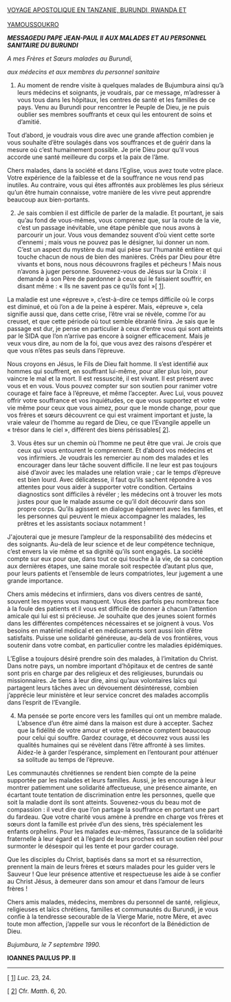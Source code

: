 [VOYAGE APOSTOLIQUE EN TANZANIE, BURUNDI, RWANDA ET\
\
YAMOUSSOUKRO](http://w2.vatican.va/content/john-paul-ii/it/travels/1990/travels/documents/trav_est-africa.html)

***MESSAGE******DU PAPE JEAN-PAUL II*** ***AUX MALADES ET AU PERSONNEL SANITAIRE DU BURUNDI***

*A mes Frères et Sœurs malades au Burundi,*

*aux médecins et aux membres du personnel sanitaire*

1. Au moment de rendre visite à quelques malades de Bujumbura ainsi qu’à leurs médecins et soignants, je voudrais, par ce message, m’adresser à vous tous dans les hôpitaux, les centres de santé et les familles de ce pays. Venu au Burundi pour rencontrer le Peuple de Dieu, je ne puis oublier ses membres souffrants et ceux qui les entourent de soins et d’amitié.

Tout d’abord, je voudrais vous dire avec une grande affection combien je vous souhaite d’être soulagés dans vos souffrances et de guérir dans la mesure où c’est humainement possible. Je prie Dieu pour qu’il vous accorde une santé meilleure du corps et la paix de l’âme.

Chers malades, dans la société et dans l’Eglise, vous avez toute votre place. Votre expérience de la faiblesse et de la souffrance ne vous rend pas inutiles. Au contraire, vous qui êtes affrontés aux problèmes les plus sérieux qu’un être humain connaisse, votre manière de les vivre peut apprendre beaucoup aux bien-portants.

2. Je sais combien il est difficile de parler de la maladie. Et pourtant, je sais qu’au fond de vous-mêmes, vous comprenez que, sur la route de la vie, c’est un passage inévitable, une étape pénible que nous avons à parcourir un jour. Vous vous demandez souvent d’où vient cette sorte d’ennemi ; mais vous ne pouvez pas le désigner, lui donner un nom. C’est un aspect du mystère du mal qui pèse sur l’humanité entière et qui touche chacun de nous de bien des manières. Créés par Dieu pour être vivants et bons, nous nous découvrons fragiles et pécheurs ! Mais nous n’avons à juger personne. Souvenez-vous de Jésus sur la Croix : il demande à son Père de pardonner à ceux qui le faisaient souffrir, en disant même : « Ils ne savent pas ce qu’ils font »[ [1](https://nfs.catholica.va/shares/export/mastersite_discof_new/Master_site/holy_father/john_paul_ii/speeches/1990/september/documents/hf_jp-ii_spe_19900907_ammalati-burundi_fr.html#_ftn1 "")].

La maladie est une «épreuve », c’est-à-dire ce temps difficile où le corps est diminué, et où l’on a de la peine à espérer. Mais, «épreuve », cela signifie aussi que, dans cette crise, l’être vrai se révèle, comme l’or au creuset, et que cette période où tout semble ébranlé finira. Je sais que le passage est dur, je pense en particulier à ceux d’entre vous qui sont atteints par le SIDA que l’on n’arrive pas encore à soigner efficacement. Mais je veux vous dire, au nom de la foi, que vous avez des raisons d’espérer et que vous n’êtes pas seuls dans l’épreuve.

Nous croyons en Jésus, le Fils de Dieu fait homme. Il s’est identifié aux hommes qui souffrent, en souffrant lui-même, pour aller plus loin, pour vaincre le mal et la mort. Il est ressuscité, il est vivant. Il est présent avec vous et en vous. Vous pouvez compter sur son soutien pour ranimer votre courage et faire face à l’épreuve, et même l’accepter. Avec Lui, vous pouvez offrir votre souffrance et vos inquiétudes, ce que vous supportez et votre vie même pour ceux que vous aimez, pour que le monde change, pour que vos frères et sœurs découvrent ce qui est vraiment important et juste, la vraie valeur de l’homme au regard de Dieu, ce que l’Evangile appelle un « trésor dans le ciel », différent des biens périssables[ [2](https://nfs.catholica.va/shares/export/mastersite_discof_new/Master_site/holy_father/john_paul_ii/speeches/1990/september/documents/hf_jp-ii_spe_19900907_ammalati-burundi_fr.html#_ftn2 "")].

3. Vous êtes sur un chemin où l’homme ne peut être que vrai. Je crois que ceux qui vous entourent le comprennent. Et d’abord vos médecins et vos infirmiers. Je voudrais les remercier au nom des malades et les encourager dans leur tâche souvent difficile. Il ne leur est pas toujours aisé d’avoir avec les malades une relation vraie ; car le temps d’épreuve est bien lourd. Avec délicatesse, il faut qu’ils sachent répondre à vos attentes pour vous aider à supporter votre condition. Certains diagnostics sont difficiles à révéler ; les médecins ont à trouver les mots justes pour que le malade assume ce qu’il doit découvrir dans son propre corps. Qu’ils agissent en dialogue également avec les familles, et les personnes qui peuvent le mieux accompagner les malades, les prêtres et les assistants sociaux notamment !

J'ajouterai que je mesure l’ampleur de la responsabilité des médecins et des soignants. Au-delà de leur science et de leur compétence technique, c’est envers la vie même et sa dignité qu’ils sont engagés. La société compte sur eux pour que, dans tout ce qui touche à la vie, de sa conception aux dernières étapes, une saine morale soit respectée d’autant plus que, pour leurs patients et l’ensemble de leurs compatriotes, leur jugement a une grande importance.

Chers amis médecins et infirmiers, dans vos divers centres de santé, souvent les moyens vous manquent. Vous êtes parfois peu nombreux face à la foule des patients et il vous est difficile de donner à chacun l’attention amicale qui lui est si précieuse. Je souhaite que des jeunes soient formés dans les différentes compétences nécessaires et se joignent à vous. Vos besoins en matériel médical et en médicaments sont aussi loin d’être satisfaits. Puisse une solidarité généreuse, au-delà de vos frontières, vous soutenir dans votre combat, en particulier contre les maladies épidémiques.

L’Eglise a toujours désiré prendre soin des malades, à l’imitation du Christ. Dans notre pays, un nombre important d’hôpitaux et de centres de santé sont pris en charge par des religieux et des religieuses, burundais ou missionnaires. Je tiens à leur dire, ainsi qu’aux volontaires laïcs qui partagent leurs tâches avec un dévouement désintéressé, combien j’apprécie leur ministère et leur service concret des malades accomplis dans l’esprit de l’Evangile.

4. Ma pensée se porte encore vers les familles qui ont un membre malade. L’absence d’un être aimé dans la maison est dure à accepter. Sachez que la fidélité de votre amour et votre présence comptent beaucoup pour celui qui souffre. Gardez courage, et découvrez vous aussi les qualités humaines qui se révèlent dans l’être affronté à ses limites. Aidez-le à garder l’espérance, simplement en l’entourant pour atténuer sa solitude au temps de l’épreuve.

Les communautés chrétiennes se rendent bien compte de la peine supportée par les malades et leurs familles. Aussi, je les encourage à leur montrer patiemment une solidarité affectueuse, une présence aimante, en écartant toute tentation de discrimination entre les personnes, quelle que soit la maladie dont ils sont atteints. Souvenez-vous du beau mot de compassion : il veut dire que l’on partage la souffrance en portant une part du fardeau. Que votre charité vous amène à prendre en charge vos frères et sœurs dont la famille est privée d’un des siens, très spécialement les enfants orphelins. Pour les malades eux-mêmes, l’assurance de la solidarité fraternelle à leur égard et à l’égard de leurs proches est un soutien réel pour surmonter le désespoir qui les tente et pour garder courage.

Que les disciples du Christ, baptisés dans sa mort et sa résurrection, prennent la main de leurs frères et sœurs malades pour les guider vers le Sauveur ! Que leur présence attentive et respectueuse les aide à se confier au Christ Jésus, à demeurer dans son amour et dans l’amour de leurs frères !

Chers amis malades, médecins, membres du personnel de santé, religieux, religieuses et laïcs chrétiens, familles et communautés du Burundi, je vous confie à la tendresse secourable de la Vierge Marie, notre Mère, et avec toute mon affection, j’appelle sur vous le réconfort de la Bénédiction de Dieu.

*Bujumbura, le 7 septembre 1990.*

**IOANNES PAULUS PP. II**

* * *

[ [1](https://nfs.catholica.va/shares/export/mastersite_discof_new/Master_site/holy_father/john_paul_ii/speeches/1990/september/documents/hf_jp-ii_spe_19900907_ammalati-burundi_fr.html#_ftnref1 "")] *Luc*. 23, 24.

[ [2](https://nfs.catholica.va/shares/export/mastersite_discof_new/Master_site/holy_father/john_paul_ii/speeches/1990/september/documents/hf_jp-ii_spe_19900907_ammalati-burundi_fr.html#_ftnref2 "")] Cfr. *Matth*. 6, 20.